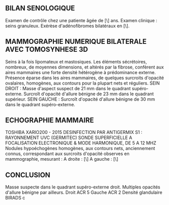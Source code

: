 ## BILAN SENOLOGIQUE
Examen de contrôle chez une patiente âgée de [\\] ans.
Examen clinique : seins granuleux.
Exérèse d'adénofibromes bilatéraux en [\\].

## MAMMOGRAPHIE NUMERIQUE BILATERALE AVEC TOMOSYNHESE 3D
Seins à la fois lipomateux et mastosiques.
Les éléments sécrétoires, nombreux, de moyennes dimensions, et altérés par la fibrose, confèrent aux aires mammaires une forte densité hétérogène à prédominance externe.
Présence éparse dans les aires mammaires, de quelques surcroits d'opacité ovalaires, homogènes, aux contours pour la plupart nets et réguliers.
SEIN DROIT :
Masse d'aspect suspect de 21 mm dans le quadrant supéro-externe.
Surcroît d'opacité d'allure bénigne de 23 mm dans le quadrant supérieur.
SEIN GAUCHE :
Surcroît d'opacité d'allure bénigne de 30 mm dans le quadrant supéro-externe.

## ECHOGRAPHIE MAMMAIRE
TOSHIBA XARIO200 - 2015 DESINFECTION PAR ANTIGERMIX S1 : RAYONNEMENT UVC (GERMITEC)
SONDE SUPERFICIELLE A FOCALISATION ELECTRONIQUE & MODE HARMONIQUE, DE 5 A 12 MHZ
Nodules hypoéchogènes homogènes, aux contours nets, anciennement connus, correspondant aux surcroits d'opacité observes en mammographie, mesurant :
A droite :
[\\]
A gauche :
[\\]

## CONCLUSION
Masse suspecte dans le quadrant supéro-externe droit. Multiples opacités d'allure bénigne par ailleurs.
Droit ACR 5 Gauche ACR 2
Densité glandulaire BIRADS c